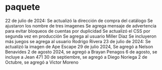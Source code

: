 # paquete
22 de julio de 2024: Se actualizó la dirección de compra del catálogo
Se ajustaron los nombre de tres imagenes
Se agrega mensaje de advertencia para evitar bloqueos de cuentas por duplicidad
Se actualizó el CSS por segunda vez en producción
Se agrega al usuario Miller Diaz
Se  incluyeron más juegos
se agrega al usuario Rodrigo Rivera 
23 de julio de 2024: Se actualizó la imagen de Ape Escape
29 de julio 2024, Se agregó a Nelson Benavides
2 de agosto 2024, se agregó a Brayan Penagos
6 de agosto, se incluye a Jean 471
30 de septiembre, se agregó a Diego Noriega
2 de Octubre, se agregó a Victor Moreno

